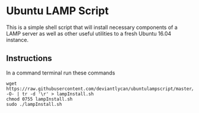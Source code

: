 # Ubuntu LAMP Script

This is a simple shell script that will install necessary components of a LAMP server as well as other useful utilities to a fresh Ubuntu 16.04 instance.

## Instructions
In a command terminal run these commands

    wget https://raw.githubusercontent.com/deviantlycan/ubuntulampscript/master/lampInstall.sh -O- | tr -d '\r' > lampInstall.sh
    chmod 0755 lampInstall.sh
    sudo ./lampInstall.sh

